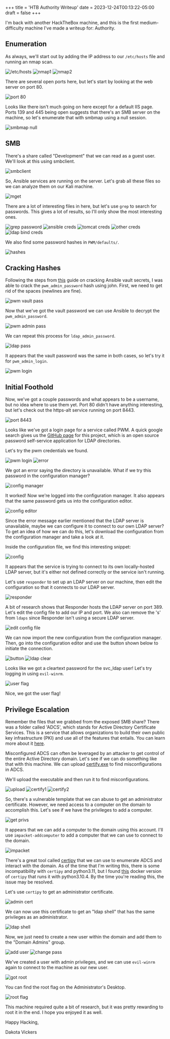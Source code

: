 +++
title = 'HTB Authority Writeup'
date = 2023-12-24T00:13:22-05:00
draft = false
+++

I'm back with another HackTheBox machine, and this is the first medium-difficulty machine I've made a writeup for: Authority.

## Enumeration

As always, we'll start out by adding the IP address to our `/etc/hosts` file and running an nmap scan.

![/etc/hosts](/images/authority/etc_hosts.png)
![nmap1](/images/authority/nmap1.png)
![nmap2](/images/authority/nmap2.png)

There are several open ports here, but let's start by looking at the web server on port 80.

![port 80](/images/authority/port80.png)

Looks like there isn't much going on here except for a default IIS page. Ports 139 and 445 being open suggests that there's an SMB server on the machine, so let's enumerate that with smbmap using a null session.

![smbmap null](/images/authority/smbmap_null.png)

## SMB 

There's a share called "Development" that we can read as a guest user. We'll look at this using smbclient.

![smbclient](/images/authority/smbclient.png)

So, Ansible services are running on the server. Let's grab all these files so we can analyze them on our Kali machine.

![mget](/images/authority/mget.png)

There are a lot of interesting files in here, but let's use `grep` to search for passwords. This gives a lot of results, so I'll only show the most interesting ones.

![grep password](/images/authority/grep_password.png)
![ansible creds](/images/authority/ansible_creds.png)
![tomcat creds](/images/authority/tomcat_creds.png)
![other creds](/images/authority/mainyml.png)
![ldap bind creds](/images/authority/ldapbind_creds.png)

We also find some password hashes in `PWM/defaults/`.

![hashes](/images/authority/pwm_hashes.png)

## Cracking Hashes

Following the steps from [this](https://www.bengrewell.com/cracking-ansible-vault-secrets-with-hashcat/) guide on cracking Ansible vault secrets, I was able to crack the `pwm_admin_password` hash using john. First, we need to get rid of the spaces (newlines are fine).

![pwm vault pass](/images/authority/pwm_admin_password.png)

Now that we've got the vault password we can use Ansible to decrypt the `pwm_admin_password`.

![pwm admin pass](/images/authority/pwm_admin_password2.png)

We can repeat this process for `ldap_admin_password`.

![ldap pass](/images/authority/ldap_pass.png)

It appears that the vault password was the same in both cases, so let's try it for `pwm_admin_login`.

![pwm login](/images/authority/pwm_login.png)

## Initial Foothold

Now, we've got a couple passwords and what appears to be a username, but no idea where to use them yet. Port 80 didn't have anything interesting, but let's check out the https-alt service running on port 8443.

![port 8443](/images/authority/port8443.png)

Looks like we've got a login page for a service called PWM. A quick google search gives us the [GitHub page](https://github.com/pwm-project/pwm) for this project, which is an open source password self-service application for LDAP directories. 

Let's try the pwm credentials we found.

![pwm login](/images/authority/login.png)
![error](/images/authority/error.png)

We got an error saying the directory is unavailable. What if we try this password in the configuration manager?

![config manager](/images/authority/config_manager.png)

It worked! Now we're logged into the configuration manager. It also appears that the same password gets us into the configuration editor.

![config editor](/images/authority/config_editor.png)

Since the error message earlier mentioned that the LDAP server is unavailable, maybe we can configure it to connect to our own LDAP server? To get an idea of how we can do this, let's download the configuration from the configuration manager and take a look at it.

Inside the configuration file, we find this interesting snippet:

![config](/images/authority/config.png)

It appears that the service is trying to connect to its own locally-hosted LDAP server, but it's either not defined correctly or the service isn't running.

Let's use `responder` to set up an LDAP server on our machine, then edit the configuration so that it connects to our LDAP server.

![responder](/images/authority/responder.png)

A bit of research shows that Responder hosts the LDAP server on port 389. Let's edit the config file to add our IP and port. We also can remove the 's' from `ldaps` since Responder isn't using a secure LDAP server.

![edit config file](/images/authority/edit_config.png)

We can now import the new configuration from the configuration manager. Then, go into the configuration editor and use the button shown below to initiate the connection.

![button](/images/authority/button.png)
![ldap clear](/images/authority/ldap_clear.png)

Looks like we got a cleartext password for the svc_ldap user! Let's try logging in using `evil-winrm`.

![user flag](/images/authority/user_flag.png)

Nice, we got the user flag!

## Privilege Escalation

Remember the files that we grabbed from the exposed SMB share? There was a folder called 'ADCS', which stands for Active Directory Certificate Services. This is a service that allows organizations to build their own public key infrastructure (PKI) and use all of the features that entails. You can learn more about it [here](https://learn.microsoft.com/en-us/previous-versions/windows/it-pro/windows-server-2012-r2-and-2012/hh831740(v=ws.11)). 

Misconfigured ADCS can often be leveraged by an attacker to get control of the entire Active Directory domain. Let's see if we can do something like that with this machine. We can upload [certify.exe](https://github.com/r3motecontrol/Ghostpack-CompiledBinaries/blob/master/Certify.exe) to find misconfigurations in ADCS. 

We'll upload the executable and then run it to find misconfigurations.

![upload](/images/authority/upload_certify.png)
![certify1](/images/authority/certify1.png)
![certify2](/images/authority/certify2.png)

So, there's a vulnerable template that we can abuse to get an administrator certificate. However, we need access to a computer on the domain to accomplish this. Let's see if we have the privileges to add a computer.

![get privs](/images/authority/get_priv.png)

It appears that we can add a computer to the domain using this account. I'll use `impacket-addcomputer` to add a computer that we can use to connect to the domain.

![impacket](/images/authority/impacket.png)

There's a great tool called [certipy](https://github.com/ly4k/Certipy) that we can use to enumerate ADCS and interact with the domain. As of the time that I'm writing this, there is some incompatibility with `certipy` and python3.11, but I found [this](https://github.com/secure-77/Certipy-Docker) docker version of `certipy` that runs it with python3.10.4. By the time you're reading this, the issue may be resolved.

Let's use `certipy` to get an administrator certificate.

![admin cert](/images/authority/admin_cert.png)

We can now use this certificate to get an "ldap shell" that has the same privileges as an administrator.

![ldap shell](/images/authority/ldap_shell.png)

Now, we just need to create a new user within the domain and add them to the "Domain Admins" group.

![add user](/images/authority/add_user.png)
![change pass](/images/authority/change_password.png)

We've created a user with admin privileges, and we can use `evil-winrm` again to connect to the machine as our new user.

![got root](/images/authority/got_root.png)

You can find the root flag on the Administrator's Desktop.

![root flag](/images/authority/root.png)

This machine required quite a bit of research, but it was pretty rewarding to root it in the end. I hope you enjoyed it as well.

Happy Hacking,

Dakota Vickers